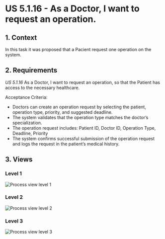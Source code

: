 # US 5.1.16 - As a Doctor, I want to request an operation.

## 1. Context

In this task it was proposed that a Pacient request one operation on the system.

## 2. Requirements

*US 5.1.16* As a Doctor, I want to request an operation, so that the Patient has access to the necessary healthcare.

Acceptance Criteria:

 - Doctors can create an operation request by selecting the patient, operation type, priority, and suggested deadline.
 - The system validates that the operation type matches the doctor’s specialization.
 - The operation request includes: Patient ID, Doctor ID, Operation Type, Deadline, Priority
 - The system confirms successful submission of the operation    request and logs the request in the patient’s medical history.

## 3. Views

### Level 1

![Process view level 1]()

### Level 2

![Process view level 2]()

### Level 3

![Process view level 3]()